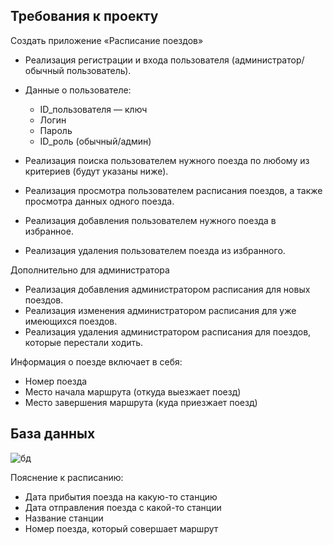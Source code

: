 ## Требования к проекту

Создать приложение «Расписание поездов»
* Реализация регистрации и входа пользователя (администратор/обычный пользователь).
* Данные о пользователе:
  * ID_пользователя  — ключ
  * Логин
  * Пароль
  * ID_pоль (обычный/админ) 
  
* Реализация поиска пользователем нужного поезда по любому из критериев (будут указаны ниже).
* Реализация просмотра пользователем расписания поездов, а также просмотра данных одного поезда.
* Реализация добавления пользователем нужного поезда в избранное.
* Реализация удаления пользователем поезда из избранного.

Дополнительно для администратора
* Реализация добавления администратором расписания для новых поездов.
* Реализация изменения администратором расписания для уже имеющихся поездов.
* Реализация удаления администратором расписания для поездов, которые перестали ходить.

Информация о поезде включает в себя:
  * Номер поезда
  * Место начала маршрута (откуда выезжает поезд)
  * Место завершения маршрута (куда приезжает поезд)
  
  ## База данных
  ![бд](https://user-images.githubusercontent.com/101638603/198398047-73e4dec3-a458-4501-bd78-bec8e1921f7a.png)

  Пояснение к расписанию:
   * Дата прибытия поезда на какую-то станцию
   * Дата отправления поезда с какой-то станции
   * Название станции
   * Номер поезда, который совершает маршрут
